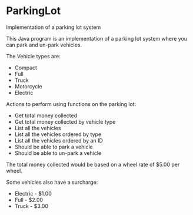 # ParkingLot
Implementation of a parking lot system

This Java program is an implementation of a parking lot system where you can park and un-park vehicles.

The Vehicle types are:
* Compact
* Full
* Truck
* Motorcycle
* Electric

Actions to perform using functions on the parking lot:
* Get total money collected
* Get total money collected by vehicle type
* List all the vehicles
* List all the vehicles ordered by type
* List all the vehicles ordered by an ID
* Should be able to park a vehicle
* Should be able to un-park a vehicle

The total money collected would be based on a wheel rate of $5.00 per wheel.

Some vehicles also have a surcharge:
* Electric - $1.00
* Full - $2.00
* Truck - $3.00

